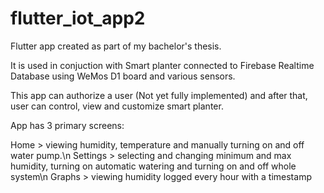 # flutter_iot_app2

Flutter app created as part of my bachelor's thesis. 

It is used in conjuction with Smart planter connected to Firebase Realtime Database using WeMos D1 board and various sensors.

This app can authorize a user (Not yet fully implemented) and after that, user can control, view and customize smart planter.

App has 3 primary screens:

Home > viewing humidity, temperature and manually turning on and off water pump.\n
Settings > selecting and changing minimum and max humidity, turning on automatic watering and turning on and off whole system\n
Graphs > viewing humidity logged every hour with a timestamp
